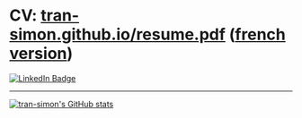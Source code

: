 # CV: [tran-simon.github.io/resume.pdf](https://tran-simon.github.io/resume.pdf) ([french version](https://tran-simon.github.io/resume_fr.pdf))

<a href="https://www.linkedin.com/in/transimon99">
    <img src="https://img.shields.io/badge/LinkedIn-blue?style=for-the-badge&logo=linkedin&logoColor=white" alt="LinkedIn Badge"/>
  </a>

---

[![tran-simon's GitHub stats](https://github-readme-stats.vercel.app/api?username=tran-simon)](https://github.com/anuraghazra/github-readme-stats)
